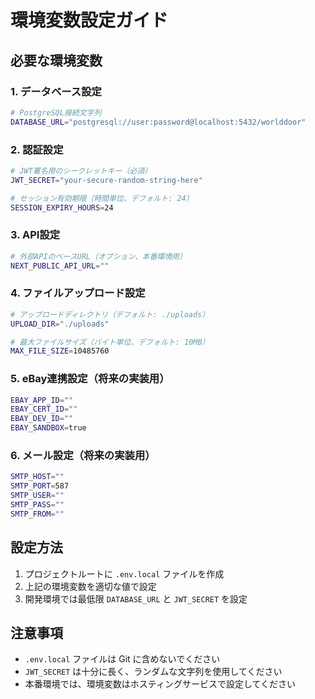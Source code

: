 # 環境変数設定ガイド

## 必要な環境変数

### 1. データベース設定

```bash
# PostgreSQL接続文字列
DATABASE_URL="postgresql://user:password@localhost:5432/worlddoor"
```

### 2. 認証設定

```bash
# JWT署名用のシークレットキー（必須）
JWT_SECRET="your-secure-random-string-here"

# セッション有効期限（時間単位、デフォルト: 24）
SESSION_EXPIRY_HOURS=24
```

### 3. API設定

```bash
# 外部APIのベースURL（オプション、本番環境用）
NEXT_PUBLIC_API_URL=""
```

### 4. ファイルアップロード設定

```bash
# アップロードディレクトリ（デフォルト: ./uploads）
UPLOAD_DIR="./uploads"

# 最大ファイルサイズ（バイト単位、デフォルト: 10MB）
MAX_FILE_SIZE=10485760
```

### 5. eBay連携設定（将来の実装用）

```bash
EBAY_APP_ID=""
EBAY_CERT_ID=""
EBAY_DEV_ID=""
EBAY_SANDBOX=true
```

### 6. メール設定（将来の実装用）

```bash
SMTP_HOST=""
SMTP_PORT=587
SMTP_USER=""
SMTP_PASS=""
SMTP_FROM=""
```

## 設定方法

1. プロジェクトルートに `.env.local` ファイルを作成
2. 上記の環境変数を適切な値で設定
3. 開発環境では最低限 `DATABASE_URL` と `JWT_SECRET` を設定

## 注意事項

- `.env.local` ファイルは Git に含めないでください
- `JWT_SECRET` は十分に長く、ランダムな文字列を使用してください
- 本番環境では、環境変数はホスティングサービスで設定してください 